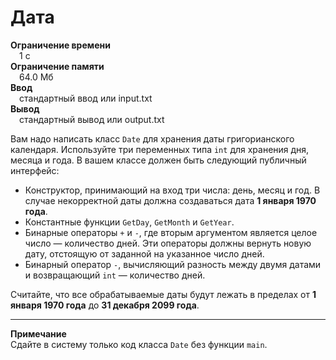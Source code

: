 # Дата

**Ограничение времени**  
 1 с  
**Ограничение памяти**  
 64.0 Мб  
**Ввод**  
 стандартный ввод или input.txt  
**Вывод**  
 стандартный вывод или output.txt  

Вам надо написать класс `Date` для хранения даты григорианского календаря. Используйте три переменных типа `int` для хранения дня, месяца и года. В вашем классе должен быть следующий публичный интерфейс:

- Конструктор, принимающий на вход три числа: день, месяц и год. В случае некорректной даты должна создаваться дата **1 января 1970 года**.
- Константные функции `GetDay`, `GetMonth` и `GetYear`.
- Бинарные операторы `+` и `-`, где вторым аргументом является целое число — количество дней. Эти операторы должны вернуть новую дату, отстоящую от заданной на указанное число дней.
- Бинарный оператор `-`, вычисляющий разность между двумя датами и возвращающий `int` — количество дней.

Считайте, что все обрабатываемые даты будут лежать в пределах от **1 января 1970 года** до **31 декабря 2099 года**.

---

**Примечание**  
Сдайте в систему только код класса `Date` без функции `main`.